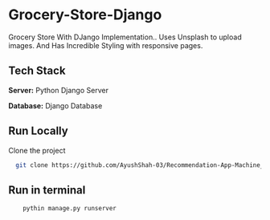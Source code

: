 # Grocery-Store-Django
Grocery Store With DJango Implementation..
Uses Unsplash to upload images. And Has Incredible Styling with responsive pages.

## Tech Stack

**Server:**  Python Django Server

**Database:**  Django Database

## Run Locally

Clone the project

```bash
  git clone https://github.com/AyushShah-03/Recommendation-App-Machine_Learning
```


## Run in terminal

```bash
    pythin manage.py runserver
```

